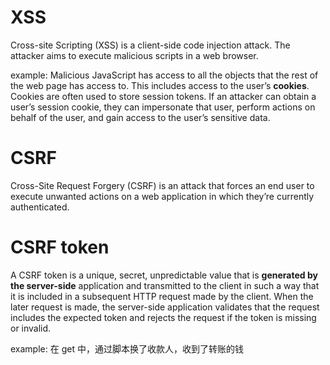 # XSS

Cross-site Scripting (XSS) is a client-side code injection attack. The attacker aims to execute malicious scripts in a web browser.

example:
Malicious JavaScript has access to all the objects that the rest of the web page has access to. This includes access to the user’s **cookies**. Cookies are often used to store session tokens. If an attacker can obtain a user’s session cookie, they can impersonate that user, perform actions on behalf of the user, and gain access to the user’s sensitive data.

# CSRF

Cross-Site Request Forgery (CSRF) is an attack that forces an end user to execute unwanted actions on a web application in which they’re currently authenticated.

# CSRF token

A CSRF token is a unique, secret, unpredictable value that is **generated by the server-side** application and transmitted to the client in such a way that it is included in a subsequent HTTP request made by the client. When the later request is made, the server-side application validates that the request includes the expected token and rejects the request if the token is missing or invalid.

example:
在 get 中，通过脚本换了收款人，收到了转账的钱
